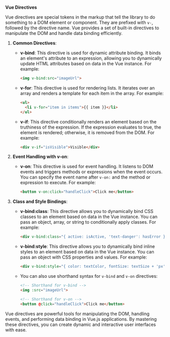 **Vue Directives**

Vue directives are special tokens in the markup that tell the library to do something to a DOM element or component. They are prefixed with `v-`, followed by the directive name. Vue provides a set of built-in directives to manipulate the DOM and handle data binding efficiently.

1. **Common Directives**:

   - **v-bind**: This directive is used for dynamic attribute binding. It binds an element's attribute to an expression, allowing you to dynamically update HTML attributes based on data in the Vue instance. For example:
     ```html
     <img v-bind:src="imageUrl">
     ```

   - **v-for**: This directive is used for rendering lists. It iterates over an array and renders a template for each item in the array. For example:
     ```html
     <ul>
       <li v-for="item in items">{{ item }}</li>
     </ul>
     ```

   - **v-if**: This directive conditionally renders an element based on the truthiness of the expression. If the expression evaluates to true, the element is rendered; otherwise, it is removed from the DOM. For example:
     ```html
     <div v-if="isVisible">Visible</div>
     ```

2. **Event Handling with v-on**:

   - **v-on**: This directive is used for event handling. It listens to DOM events and triggers methods or expressions when the event occurs. You can specify the event name after `v-on:` and the method or expression to execute. For example:
     ```html
     <button v-on:click="handleClick">Click me</button>
     ```

3. **Class and Style Bindings**:

   - **v-bind:class**: This directive allows you to dynamically bind CSS classes to an element based on data in the Vue instance. You can pass an object, array, or string to conditionally apply classes. For example:
     ```html
     <div v-bind:class="{ active: isActive, 'text-danger': hasError }"></div>
     ```

   - **v-bind:style**: This directive allows you to dynamically bind inline styles to an element based on data in the Vue instance. You can pass an object with CSS properties and values. For example:
     ```html
     <div v-bind:style="{ color: textColor, fontSize: textSize + 'px' }"></div>
     ```

   - You can also use shorthand syntax for `v-bind` and `v-on` directives:
     ```html
     <!-- Shorthand for v-bind -->
     <img :src="imageUrl">
     
     <!-- Shorthand for v-on -->
     <button @click="handleClick">Click me</button>
     ```

Vue directives are powerful tools for manipulating the DOM, handling events, and performing data binding in Vue.js applications. By mastering these directives, you can create dynamic and interactive user interfaces with ease.